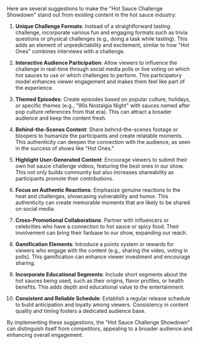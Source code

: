Here are several suggestions to make the "Hot Sauce Challenge Showdown" stand out from existing content in the hot sauce industry:

1. **Unique Challenge Formats**: Instead of a straightforward tasting challenge, incorporate various fun and engaging formats such as trivia questions or physical challenges (e.g., doing a task while tasting). This adds an element of unpredictability and excitement, similar to how "Hot Ones" combines interviews with a challenge.

2. **Interactive Audience Participation**: Allow viewers to influence the challenge in real-time through social media polls or live voting on which hot sauces to use or which challenges to perform. This participatory model enhances viewer engagement and makes them feel like part of the experience.

3. **Themed Episodes**: Create episodes based on popular culture, holidays, or specific themes (e.g., "90s Nostalgia Night" with sauces named after pop culture references from that era). This can attract a broader audience and keep the content fresh.

4. **Behind-the-Scenes Content**: Share behind-the-scenes footage or bloopers to humanize the participants and create relatable moments. This authenticity can deepen the connection with the audience, as seen in the success of shows like "Hot Ones."

5. **Highlight User-Generated Content**: Encourage viewers to submit their own hot sauce challenge videos, featuring the best ones in our show. This not only builds community but also increases shareability as participants promote their contributions.

6. **Focus on Authentic Reactions**: Emphasize genuine reactions to the heat and challenges, showcasing vulnerability and humor. This authenticity can create memorable moments that are likely to be shared on social media.

7. **Cross-Promotional Collaborations**: Partner with influencers or celebrities who have a connection to hot sauce or spicy food. Their involvement can bring their fanbase to our show, expanding our reach.

8. **Gamification Elements**: Introduce a points system or rewards for viewers who engage with the content (e.g., sharing the video, voting in polls). This gamification can enhance viewer investment and encourage sharing.

9. **Incorporate Educational Segments**: Include short segments about the hot sauces being used, such as their origins, flavor profiles, or health benefits. This adds depth and educational value to the entertainment.

10. **Consistent and Reliable Schedule**: Establish a regular release schedule to build anticipation and loyalty among viewers. Consistency in content quality and timing fosters a dedicated audience base.

By implementing these suggestions, the "Hot Sauce Challenge Showdown" can distinguish itself from competitors, appealing to a broader audience and enhancing overall engagement.